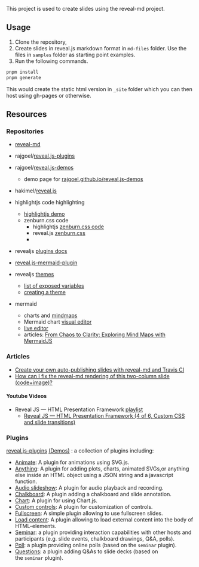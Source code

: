 
This project is used to create slides using the reveal-md project.

## Usage

1. Clone the repository,
2. Create slides in reveal.js markdown format in `md-files` folder. Use the files in `samples` folder as starting point examples.
3. Run the following commands.

```sh
pnpm install
pnpm generate
```

This would create the static html version in `_site` folder which you can then host using gh-pages or otherwise.

## Resources

### Repositories

- [reveal-md](https://github.com/webpro/reveal-md.git)
- rajgoel/[reveal.js-plugins](https://github.com/rajgoel/reveal.js-plugins)
- rajgoel/[reveal.js-demos](https://github.com/rajgoel/reveal.js-demos)
	- demo page for [rajgoel.github.io/reveal.js-demos](https://rajgoel.github.io/reveal.js-demos "https://rajgoel.github.io/reveal.js-demos")
- hakimel/[reveal.js](https://github.com/hakimel/reveal.js)

- highlightjs code highlighting
	- [highlightjs demo](https://highlightjs.org/demo)
	- zenburn.css code
		- highlightjs [zenburn.css code](https://github.com/highlightjs/highlight.js/blob/main/src/styles/base16/zenburn.css)
		- reveal.js [zenburn.css](https://github.com/hakimel/reveal.js/blob/master/plugin/highlight/zenburn.css)
		-

- revealjs [plugins docs](https://revealjs.com/plugins/)
- [reveal.js-mermaid-plugin](https://zjffun.github.io/reveal.js-mermaid-plugin)
- revealjs [themes](https://revealjs.com/themes/)
	- [list of exposed variables](https://github.com/hakimel/reveal.js/blob/master/css/theme/template/exposer.scss)
	- [creating a theme](https://github.com/hakimel/reveal.js/blob/master/css/theme/README.md)
- mermaid
	- charts and [mindmaps](https://mermaid.js.org/syntax/mindmap.html)
	- Mermaid chart [visual editor](https://www.mermaidchart.com/play#pako:eNp1U-9r2zAQ_VeuLhkp1CPN2rH5w1h-N2XpPiwbDPxFts6xFkcKkpzUhP7vO8l2YlZmiNBJ77073bucglRxDKIgK9QxzZm2sJ7GsteDZzo3sQT6Rv04yFgSZSysVGnLBOGHJShqWJSCYxzc1MDxW-CKbRHmrfgZKe--nkCkSkbgKNEGd3FwC3tl3EHi9nkEw_vXGj7xwk43UWobqj1K-IZMS1gpfck_PcXBT4NgcwTkwiodB42CHPZXTFZgcrZHc0PZ_S4CjgWrGtCsXyepQfBLmJIVMPNKTYr5uZI0x4NWMiz3MOIcJPULhASrVJEwfa5pcSGo3Q6lDbmyBkZLoI5cGvJ4hjGt1TEsMLPw3b2TkCRrqM9A9PLMWHaE6W6NLxe1p_4brXW1JzdQ75jgYCpp2QuBvdUzvkEgLySmVihpIEF7REotOzMAYfgFxn6d-FXewTuY0k8Om-7TMYxLUXBgksMUjdhID535dd6BOZfoYe544dfHzmVb5R_jr2rYU1PsUnJxENwZ41tubFUIuXkPa1154w-1a7X_rR2Q0R6ZETSzDeOqzugipApTVSgdXc_9dwuZKIroejQaDFxkrFZbbOMucfEvsYUOBpNPDx9aoTrqEpf_Iw4_fxxeKqij5u2_VQkpk8D8vFka0aOwOdijoj9NLw7Addy4cWFAxl8Fr38BbsswyQ)
	- [live editor](https://mermaid.live/edit)
	- articles: [From Chaos to Clarity: Exploring Mind Maps with MermaidJS](https://www.mermaidchart.com/blog/posts/from-chaos-to-clarity-exploring-mind-maps-with-mermaidjs)


### Articles

- [Create your own auto-publishing slides with reveal-md and Travis CI](https://ericmjl.github.io/blog/2020/1/18/create-your-own-auto-publishing-slides-with-reveal-md-and-travis-ci/)
- [How can I fix the reveal-md rendering of this two-column slide (code+image)?](https://stackoverflow.com/questions/63236806/how-can-i-fix-the-reveal-md-rendering-of-this-two-column-slide-codeimage)

#### Youtube Videos

- Reveal JS — HTML Presentation Framework [playlist](https://www.youtube.com/playlist?list=PLoqZcxvpWzzf_C8QgHC9XbA-bn18qJ-QV)
	- [Reveal JS — HTML Presentation Framework (4 of 6, Custom CSS and slide transitions)](https://www.youtube.com/watch?v=cJIfrqgOhho)

### Plugins

[reveal.js-plugins](https://github.com/rajgoel/reveal.js-plugins/) [(Demos)](https://rajgoel.github.io/reveal.js-demos) : a collection of plugins including:

- [Animate](https://github.com/rajgoel/reveal.js-plugins/tree/master/animate): A plugin for animations using SVG.js.
- [Anything](https://github.com/rajgoel/reveal.js-plugins/tree/master/anything): A plugin for adding plots, charts, animated SVGs,or anything else inside an HTML object using a JSON string and a javascript function.
- [Audio slideshow](https://github.com/rajgoel/reveal.js-plugins/tree/master/audio-slideshow): A plugin for audio playback and recording.
- [Chalkboard](https://github.com/rajgoel/reveal.js-plugins/tree/master/chalkboard): A plugin adding a chalkboard and slide annotation.
- [Chart](https://github.com/rajgoel/reveal.js-plugins/tree/master/chart): A plugin for using Chart.js.
- [Custom controls](https://github.com/rajgoel/reveal.js-plugins/tree/master/customcontrols): A plugin for customization of controls.
- [Fullscreen](https://github.com/rajgoel/reveal.js-plugins/tree/master/fullscreen): A simple plugin allowing to use fullscreen slides.
- [Load content](https://github.com/rajgoel/reveal.js-plugins/tree/master/loadcontent): A plugin allowing to load external content into the body of HTML-elements.
- [Seminar](https://github.com/rajgoel/reveal.js-plugins/tree/master/seminar): a plugin providing interaction capabilities with other hosts and participants (e.g. slide events, chalkboard drawings, Q&A, polls).
- [Poll](https://github.com/rajgoel/reveal.js-plugins/tree/master/poll): a plugin providing online polls (based on the `seminar` plugin).
- [Questions](https://github.com/rajgoel/reveal.js-plugins/tree/master/questions): a plugin adding Q&As to slide decks (based on the `seminar` plugin).
